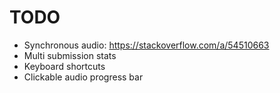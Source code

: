 # TODO
- Synchronous audio: https://stackoverflow.com/a/54510663
- Multi submission stats
- Keyboard shortcuts
- Clickable audio progress bar 
